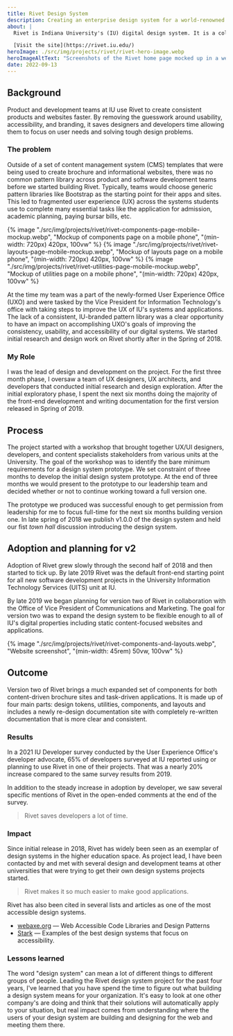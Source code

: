 ```yaml
---
title: Rivet Design System
description: Creating an enterprise design system for a world-renowned research university
about: |
  Rivet is Indiana University's (IU) digital design system. It is a collection of templates, components, tools, and guidelines for designing digital interfaces at IU.

  [Visit the site](https://rivet.iu.edu/)
heroImage: ./src/img/projects/rivet/rivet-hero-image.webp
heroImageAltText: "Screenshots of the Rivet home page mocked up in a web browser"
date: 2022-09-13
---
```

## Background

Product and development teams at IU use Rivet to create consistent products and websites faster. By removing the guesswork around usability, accessibility, and branding, it saves designers and developers time allowing them to focus on user needs and solving tough design problems.

### The problem

Outside of a set of content management system (CMS) templates that were being used to create brochure and informational websites, there was no common pattern library across product and software development teams before we started building Rivet. Typically, teams would choose generic pattern libraries like Bootstrap as the starting point for their apps and sites. This led to fragmented user experience (UX) across the systems students use to complete many essential tasks like the application for admission, academic planning, paying bursar bills, etc.

<div class="article-layout__hero">
  <div class="feature">
    {% image
      "./src/img/projects/rivet/rivet-components-page-mobile-mockup.webp",
      "Mockup of components page on a mobile phone",
      "(min-width: 720px) 420px, 100vw"
    %}
    {% image
      "./src/img/projects/rivet/rivet-layouts-page-mobile-mockup.webp",
      "Mockup of layouts page on a mobile phone",
      "(min-width: 720px) 420px, 100vw"
    %}
    {% image
      "./src/img/projects/rivet/rivet-utilities-page-mobile-mockup.webp",
      "Mockup of utilities page on a mobile phone",
      "(min-width: 720px) 420px, 100vw"
    %}
  </div>
</div>

At the time my team was a part of the newly-formed User Experience Office (UXO) and were tasked by the Vice President for Information Technology's office with taking steps to improve the UX of IU's systems and applications. The lack of a consistent, IU-branded pattern library was a clear opportunity to have an impact on accomplishing UXO's goals of improving the consistency, usability, and accessibility of our digital systems. We started initial research and design work on Rivet shortly after in the Spring of 2018.

### My Role

I was the lead of design and development on the project. For the first three month phase, I oversaw a team of UX designers, UX architects, and developers that conducted initial research and design exploration. After the initial exploratory phase, I spent the next six months doing the majority of the front-end development and writing documentation for the first version released in Spring of 2019.

## Process

The project started with a workshop that brought together UX/UI designers, developers, and content specialists stakeholders from various units at the University. The goal of the workshop was to identify the bare minimum requirements for a design system prototype. We set constraint of three months to develop the initial design system prototype. At the end of three months we would present to the prototype to our leadership team and decided whether or not to continue working toward a full version one.

The prototype we produced was successful enough to get permission from leadership for me to focus full-time for the next six months building version one. In late spring of 2018 we publish v1.0.0 of the design system and held our fist _town hall_ discussion introducing the design system.

## Adoption and planning for v2

Adoption of Rivet grew slowly through the second half of 2018 and then started to tick up. By late 2019 Rivet was the default front-end starting point for all new software development projects in the University Information Technology Services (UITS) unit at IU.

By late 2019 we began planning for version two of Rivet in collaboration with the Office of Vice President of Communications and Marketing. The goal for version two was to expand the design system to be flexible enough to all of IU's digital properties including static content-focused websites and applications.

<div class="article-layout__hero p-top-500 m-top-600">
  {% image
    "./src/img/projects/rivet/rivet-components-and-layouts.webp",
    "Website screenshot",
    "(min-width: 45rem) 50vw, 100vw"
  %}
</div>

## Outcome

Version two of Rivet brings a much expanded set of components for both content-driven brochure sites and task-driven applications. It is made up of four main parts: design tokens, utilities, components, and layouts and includes a newly re-design documentation site with completely re-written documentation that is more clear and consistent.

### Results

In a 2021 IU Developer survey conducted by the User Experience Office's developer advocate, 65% of developers surveyed at IU reported using or planning to use Rivet in one of their projects. That was a nearly 20% increase compared to the same survey results from 2019.

In addition to the steady increase in adoption by developer, we saw several specific mentions of Rivet in the open-ended comments  at the end of the survey.

> Rivet saves developers a lot of time.

### Impact

Since initial release in 2018, Rivet has widely been seen as an exemplar of design systems in the higher education space. As project lead, I have been contacted by and met with several design and development teams at other universities that were trying to get their own design systems projects started.

> Rivet makes it so much easier to make good applications.

Rivet has also been cited in several lists and articles as one of the most accessible design systems.

- [webaxe.org](http://www.webaxe.org/web-accessible-code-library-design-systems-patterns/) — Web Accessible Code Libraries and Design Patterns
- [Stark](https://www.getstark.co/library/design-systems) — Examples of the best design systems that focus on accessibility.

### Lessons learned

The word "design system" can mean a lot of different things to different groups of people. Leading the Rivet design system project for the past four years, I've learned that you have spend the time to figure out what building a design system means for your organization. It's easy to look at one other company's are doing and think that their solutions will automatically apply to your situation, but real impact comes from understanding where the users of your design system are building and designing for the web and meeting them there.